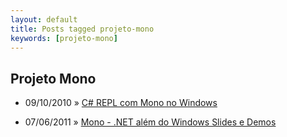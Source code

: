 ```yaml
---
layout: default
title: Posts tagged projeto-mono
keywords: [projeto-mono]
---
```

<h2 class="category">Projeto Mono</h2>
<ul class="posts">
<li>
<p>
<span class="date">09/10/2010</span> &raquo; 
<a href="/blog/c-repl-com-mono-no-windows">C# REPL com Mono no Windows</a>
</p>
</li> 
<li>
<p>
<span class="date">07/06/2011</span> &raquo; 
<a href="/blog/mono-net-alem-do-windows-slides-e-demos">Mono - .NET além do Windows Slides e Demos</a>
</p>
</li> 
</ul>
